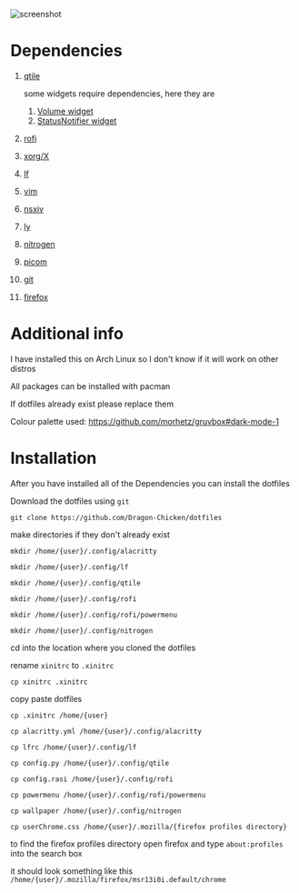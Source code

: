 ![screenshot](https://github.com/Dragon-Chicken/dotfiles/assets/70321204/b57ca5f0-d422-4e97-8dda-7d8808e94537)

# Dependencies
1. [qtile](https://qtile.org/)

   some widgets require dependencies, here they are
   1. [Volume widget](https://docs.qtile.org/en/stable/manual/ref/widgets.html#volume)
   2. [StatusNotifier widget](https://docs.qtile.org/en/stable/manual/ref/widgets.html#statusnotifier)
2. [rofi](https://github.com/davatorium/rofi)
3. [xorg/X](https://www.x.org/wiki/)
4. [lf](https://github.com/gokcehan/lf)
5. [vim](https://www.vim.org/)
6. [nsxiv](https://codeberg.org/nsxiv/nsxiv)
7. [ly](https://github.com/fairyglade/ly)
8. [nitrogen](https://github.com/l3ib/nitrogen)
9. [picom](https://github.com/yshui/picom)
10. [git](https://git-scm.com/)
11. [firefox](https://www.mozilla.org/en-US/firefox/)

# Additional info
I have installed this on Arch Linux so I don't know if it will work on other distros

All packages can be installed with pacman

If dotfiles already exist please replace them

Colour palette used: https://github.com/morhetz/gruvbox#dark-mode-1

# Installation
After you have installed all of the Dependencies you can install the dotfiles

Download the dotfiles using `git`

`git clone https://github.com/Dragon-Chicken/dotfiles`

make directories if they don't already exist

`mkdir /home/{user}/.config/alacritty`

`mkdir /home/{user}/.config/lf`

`mkdir /home/{user}/.config/qtile`

`mkdir /home/{user}/.config/rofi`

`mkdir /home/{user}/.config/rofi/powermenu`

`mkdir /home/{user}/.config/nitrogen`

cd into the location where you cloned the dotfiles

rename `xinitrc` to `.xinitrc`

`cp xinitrc .xinitrc`

copy paste dotfiles

`cp .xinitrc /home/{user}`

`cp alacritty.yml /home/{user}/.config/alacritty`

`cp lfrc /home/{user}/.config/lf`

`cp config.py /home/{user}/.config/qtile`

`cp config.rasi /home/{user}/.config/rofi`

`cp powermenu /home/{user}/.config/rofi/powermenu`

`cp wallpaper /home/{user}/.config/nitrogen`

`cp userChrome.css /home/{user}/.mozilla/{firefox profiles directory}`

to find the firefox profiles directory open firefox and type `about:profiles` into the search box

it should look something like this `/home/{user}/.mozilla/firefox/msr13i0i.default/chrome`
